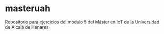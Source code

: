 # masteruah
Repositorio para ejercicios del módulo 5 del Máster en IoT de la Universidad de Alcalá de Henares

